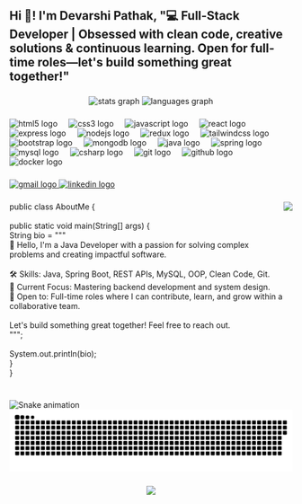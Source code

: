 <h2 align="left">Hi 👋! I'm Devarshi Pathak,  "💻 Full-Stack Developer | Obsessed with clean code, creative solutions & continuous learning. Open for full-time roles—let's build something great together!"</h2>

###

<div align="center">
  <img src="https://github-readme-stats.vercel.app/api?username=devarshipathak&hide_title=false&hide_rank=false&show_icons=true&include_all_commits=true&count_private=true&disable_animations=false&theme=dracula&locale=en&hide_border=false" height="150" alt="stats graph"  />
  <img src="https://github-readme-stats.vercel.app/api/top-langs?username=devarshipathak&locale=en&hide_title=false&layout=compact&card_width=320&langs_count=5&theme=dracula&hide_border=false" height="150" alt="languages graph"  />
</div>

###

<div align="left">
  <img src="https://cdn.jsdelivr.net/gh/devicons/devicon/icons/html5/html5-original.svg" height="30" alt="html5 logo"  />
  <img width="12" />
  <img src="https://cdn.jsdelivr.net/gh/devicons/devicon/icons/css3/css3-original.svg" height="30" alt="css3 logo"  />
  <img width="12" />
  <img src="https://cdn.jsdelivr.net/gh/devicons/devicon/icons/javascript/javascript-original.svg" height="30" alt="javascript logo"  />
  <img width="12" />
  <img src="https://cdn.jsdelivr.net/gh/devicons/devicon/icons/react/react-original.svg" height="30" alt="react logo"  />
  <img width="12" />
  <img src="https://cdn.jsdelivr.net/gh/devicons/devicon/icons/express/express-original.svg" height="30" alt="express logo"  />
  <img width="12" />
  <img src="https://cdn.jsdelivr.net/gh/devicons/devicon/icons/nodejs/nodejs-original.svg" height="30" alt="nodejs logo"  />
  <img width="12" />
  <img src="https://cdn.jsdelivr.net/gh/devicons/devicon/icons/redux/redux-original.svg" height="30" alt="redux logo"  />
  <img width="12" />
  <img src="https://cdn.jsdelivr.net/gh/devicons/devicon/icons/tailwindcss/tailwindcss-original-wordmark.svg" height="30" alt="tailwindcss logo"  />
  <img width="12" />
  <img src="https://cdn.jsdelivr.net/gh/devicons/devicon/icons/bootstrap/bootstrap-original.svg" height="30" alt="bootstrap logo"  />
  <img width="12" />
  <img src="https://cdn.jsdelivr.net/gh/devicons/devicon/icons/mongodb/mongodb-original.svg" height="30" alt="mongodb logo"  />
  <img width="12" />
  <img src="https://cdn.jsdelivr.net/gh/devicons/devicon/icons/java/java-original.svg" height="30" alt="java logo"  />
  <img width="12" />
  <img src="https://cdn.jsdelivr.net/gh/devicons/devicon/icons/spring/spring-original.svg" height="30" alt="spring logo"  />
  <img width="12" />
  <img src="https://cdn.jsdelivr.net/gh/devicons/devicon/icons/mysql/mysql-original.svg" height="30" alt="mysql logo"  />
  <img width="12" />
  <img src="https://cdn.jsdelivr.net/gh/devicons/devicon/icons/csharp/csharp-original.svg" height="30" alt="csharp logo"  />
  <img width="12" />
  <img src="https://cdn.jsdelivr.net/gh/devicons/devicon/icons/git/git-original.svg" height="30" alt="git logo"  />
  <img width="12" />
  <img src="https://cdn.jsdelivr.net/gh/devicons/devicon/icons/github/github-original.svg" height="30" alt="github logo"  />
  <img width="12" />
  <img src="https://cdn.jsdelivr.net/gh/devicons/devicon/icons/docker/docker-original.svg" height="30" alt="docker logo"  />
</div>

###

<div align="left">
  <a href="hire.devarshipathak@gmail.com" target="_blank">
    <img src="https://img.shields.io/static/v1?message=Gmail&logo=gmail&label=&color=D14836&logoColor=white&labelColor=&style=for-the-badge" height="35" alt="gmail logo"  />
  </a>
  <a href="https://www.linkedin.com/in/devarshi-pathak-456177219/" target="_blank">
    <img src="https://img.shields.io/static/v1?message=LinkedIn&logo=linkedin&label=&color=0077B5&logoColor=white&labelColor=&style=for-the-badge" height="35" alt="linkedin logo"  />
  </a>
</div>

###

<img align="right" height="150" src="https://media0.giphy.com/media/v1.Y2lkPTc5MGI3NjExYWozcWdldmxjcDU0cXljZ3MwcWkxaGM0OTQ3dGxzMTJmOXZlOHZ3ZSZlcD12MV9pbnRlcm5hbF9naWZfYnlfaWQmY3Q9Zw/1m4ukmk9Lu90At2FGu/giphy.gif"  />

###

<p align="left">public class AboutMe {<br><br>    public static void main(String[] args) {<br>        String bio = """<br>                👋 Hello, I'm a Java Developer with a passion for solving complex problems and creating impactful software.<br>                <br>                🛠️ Skills: Java, Spring Boot, REST APIs, MySQL, OOP, Clean Code, Git.<br>                🎯 Current Focus: Mastering backend development and system design.<br>                🚀 Open to: Full-time roles where I can contribute, learn, and grow within a collaborative team.<br>                <br>                Let's build something great together! Feel free to reach out.<br>                """;<br><br>        System.out.println(bio);<br>    }<br>}</p>

###

<br clear="both">

<img src="https://raw.githubusercontent.com/devarshipathak/devarshipathak/output/snake.svg" alt="Snake animation" />
<picture>
  <source media="(prefers-color-scheme: dark)" srcset="https://raw.githubusercontent.com/devarshipathak/devarshipathak/output/github-snake-dark.svg" />
  <source media="(prefers-color-scheme: light)" srcset="https://raw.githubusercontent.com/devarshipathak/devarshipathak/output/github-snake.svg" />
  <img alt="github-snake" src="https://raw.githubusercontent.com/devarshipathak/devarshipathak/output/github-snake.svg" />
</picture>

###

<div align="center">
  <img src="https://profile-counter.glitch.me/devarshipathak/count.svg?"  />
</div>

###
